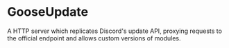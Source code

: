 # GooseUpdate

A HTTP server which replicates Discord's update API, proxying requests to the official endpoint and allows custom versions of modules.
